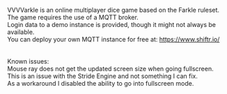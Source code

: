 VVVVarkle is an online multiplayer dice game based on the Farkle ruleset.<br>
The game requires the use of a MQTT broker.<br>
Login data to a demo instance is provided, though it might not always be available.<br>
You can deploy your own MQTT instance for free at: https://www.shiftr.io/<br>
<br>
<br>
Known issues:<br>
Mouse ray does not get the updated screen size when going fullscreen.<br>
This is an issue with the Stride Engine and not something I can fix.<br>
As a workaround I disabled the ability to go into fullscreen mode.<br>